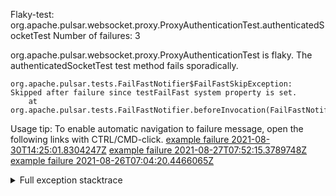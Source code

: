         
Flaky-test: org.apache.pulsar.websocket.proxy.ProxyAuthenticationTest.authenticatedSocketTest
Number of failures: 3

org.apache.pulsar.websocket.proxy.ProxyAuthenticationTest is flaky. The authenticatedSocketTest test method fails sporadically.

```
org.apache.pulsar.tests.FailFastNotifier$FailFastSkipException: Skipped after failure since testFailFast system property is set.
	at org.apache.pulsar.tests.FailFastNotifier.beforeInvocation(FailFastNotifier.java:88)

```

Usage tip: To enable automatic navigation to failure message, open the following links with CTRL/CMD-click.
[example failure 2021-08-30T14:25:01.8304247Z](https://github.com/apache/pulsar/runs/3462661639?check_suite_focus=true#step:9:687)
[example failure 2021-08-27T07:52:15.3789748Z](https://github.com/apache/pulsar/runs/3440855061?check_suite_focus=true#step:9:700)
[example failure 2021-08-26T07:04:20.4466065Z](https://github.com/apache/pulsar/runs/3429892062?check_suite_focus=true#step:9:660)


<details>
<summary>Full exception stacktrace</summary>
<code><pre>
org.apache.pulsar.tests.FailFastNotifier$FailFastSkipException: Skipped after failure since testFailFast system property is set.
	at org.apache.pulsar.tests.FailFastNotifier.beforeInvocation(FailFastNotifier.java:88)

</pre></code>
</details>

